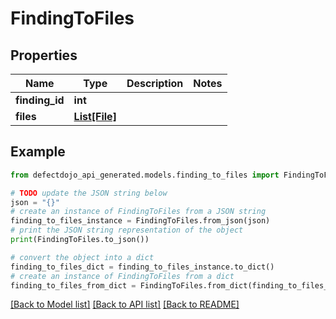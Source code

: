 # FindingToFiles


## Properties

Name | Type | Description | Notes
------------ | ------------- | ------------- | -------------
**finding_id** | **int** |  | 
**files** | [**List[File]**](File.md) |  | 

## Example

```python
from defectdojo_api_generated.models.finding_to_files import FindingToFiles

# TODO update the JSON string below
json = "{}"
# create an instance of FindingToFiles from a JSON string
finding_to_files_instance = FindingToFiles.from_json(json)
# print the JSON string representation of the object
print(FindingToFiles.to_json())

# convert the object into a dict
finding_to_files_dict = finding_to_files_instance.to_dict()
# create an instance of FindingToFiles from a dict
finding_to_files_from_dict = FindingToFiles.from_dict(finding_to_files_dict)
```
[[Back to Model list]](../README.md#documentation-for-models) [[Back to API list]](../README.md#documentation-for-api-endpoints) [[Back to README]](../README.md)


